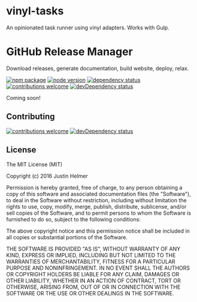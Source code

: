 # vinyl-tasks
An opinionated task runner using vinyl adapters. Works with Gulp.

# GitHub Release Manager
Download releases, generate documentation, build website, deploy, relax.

[![npm package](https://badge.fury.io/js/vinyl-tasks.svg)](https://www.npmjs.com/package/vinyl-tasks)
[![node version](https://img.shields.io/node/v/vinyl-tasks.svg?style=flat)](http://nodejs.org/download/)
[![dependency status](https://david-dm.org/justinhelmer/vinyl-tasks.svg)](https://github.com/justinhelmer/vinyl-tasks)
[![contributions welcome](https://img.shields.io/badge/contributions-welcome-brightgreen.svg?style=flat)](https://github.com/justinhelmer/vinyl-tasks/issues)
[![devDependency status](https://david-dm.org/justinhelmer/vinyl-tasks/dev-status.svg)](https://github.com/justinhelmer/vinyl-tasks)

Coming soon!

## Contributing

[![contributions welcome](https://img.shields.io/badge/contributions-welcome-brightgreen.svg?style=flat)](https://github.com/justinhelmer/vinyl-tasks/issues)
[![devDependency status](https://david-dm.org/justinhelmer/vinyl-tasks/dev-status.svg)](https://github.com/justinhelmer/vinyl-tasks)

## License

The MIT License (MIT)

Copyright (c) 2016 Justin Helmer

Permission is hereby granted, free of charge, to any person obtaining a copy
of this software and associated documentation files (the "Software"), to deal
in the Software without restriction, including without limitation the rights
to use, copy, modify, merge, publish, distribute, sublicense, and/or sell
copies of the Software, and to permit persons to whom the Software is
furnished to do so, subject to the following conditions:

The above copyright notice and this permission notice shall be included in all
copies or substantial portions of the Software.

THE SOFTWARE IS PROVIDED "AS IS", WITHOUT WARRANTY OF ANY KIND, EXPRESS OR
IMPLIED, INCLUDING BUT NOT LIMITED TO THE WARRANTIES OF MERCHANTABILITY,
FITNESS FOR A PARTICULAR PURPOSE AND NONINFRINGEMENT. IN NO EVENT SHALL THE
AUTHORS OR COPYRIGHT HOLDERS BE LIABLE FOR ANY CLAIM, DAMAGES OR OTHER
LIABILITY, WHETHER IN AN ACTION OF CONTRACT, TORT OR OTHERWISE, ARISING FROM,
OUT OF OR IN CONNECTION WITH THE SOFTWARE OR THE USE OR OTHER DEALINGS IN THE
SOFTWARE.

